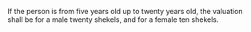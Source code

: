 If the person is from five years old up to twenty years old, the valuation shall be for a male twenty shekels, and for a female ten shekels.
